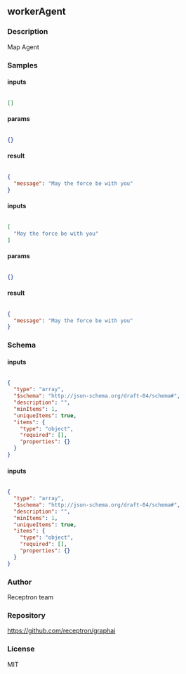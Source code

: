 ## workerAgent

### Description

Map Agent

### Samples

#### inputs

```json

[]

````

#### params

```json

{}

````

#### result

```json

{
  "message": "May the force be with you"
}

````
#### inputs

```json

[
  "May the force be with you"
]

````

#### params

```json

{}

````

#### result

```json

{
  "message": "May the force be with you"
}

````

### Schema
#### inputs

```json

{
  "type": "array",
  "$schema": "http://json-schema.org/draft-04/schema#",
  "description": "",
  "minItems": 1,
  "uniqueItems": true,
  "items": {
    "type": "object",
    "required": [],
    "properties": {}
  }
}

````
#### inputs

```json

{
  "type": "array",
  "$schema": "http://json-schema.org/draft-04/schema#",
  "description": "",
  "minItems": 1,
  "uniqueItems": true,
  "items": {
    "type": "object",
    "required": [],
    "properties": {}
  }
}

````

### Author

Receptron team

### Repository

https://github.com/receptron/graphai


### License

MIT

